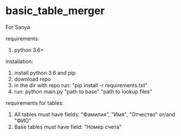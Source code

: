 # basic_table_merger

For Sanya

requirements:
  1. python 3.6+

installation:
  1. install python 3.6 and pip
  2. download repo
  3. in the dir with repo run: "pip install -r requirements.txt"
  4. run: python main.py "path to base" "path to lookup files"

requirements for tables:
  1. All tables must have fields: "Фамилия", "Имя", "Отчество" or/and "ФИО"
  2. Base tables must have field: "Номер счета"
